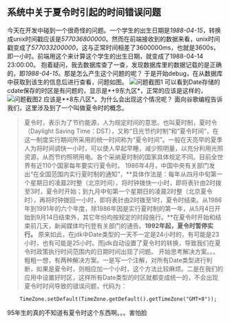 ## 系统中关于夏令时引起的时间错误问题

今天在开发中碰到一个很奇怪的问题。一个学生的出生日期是*1988-04-15*，转换成unix时间戳应该是*577036800000*。然而在前端接收到的数据来看，unix时间戳变成了*577033200000*，这与正常时间相差了3600000ms，也就是3600s，即一小时。前端用这个来计算这个学生的出生日期，就变成了1988-04-14 23:00:00。
抱着疑问，我去数据库查了一查，发现数据库里的数据记载的是正确的，即*1988-04-15*。那是怎么产生这个问题的呢？
于是开始debug，在从数据库中获取到该生的信息后进行查看，问题如图。
![问题截图1](https://github.com/lewiscrow/develop-issues/tree/master/images/issue-1-1.png)
可以看到Date存储的cdate保存的时区是有问题的，显示是*+9东九区*，正常的应该是这样的，
![问题截图2](https://github.com/lewiscrow/develop-issues/tree/master/images/issue-1-2.jpeg)
应该是*+8东八区*。为什么会出现这个情况呢？
面向谷歌编程告诉我们，这里涉及到了一个叫做夏令时的概念。
>夏令时，表示为了节约能源，人为规定时间的意思。也叫夏时制，夏时令（Daylight Saving Time：DST），又称“日光节约时制”和“夏令时间”，在这一制度实行期间所采用的统一时间称为“夏令时间”。一般在天亮早的夏季人为将时间调快一小时，可以使人早起早睡，减少照明量，以充分利用光照资源，从而节约照明用电。各个采纳夏时制的国家具体规定不同。目前全世界有近110个国家每年要实行夏令时。
>1986年4月，中国中央有关部门发出“在全国范围内实行夏时制的通知”，**具体作法是：每年从四月中旬第一个星期日的凌晨2时整（北京时间），将时钟拨快一小时，即将表针由2时拨至3时，夏令时开始；到九月中旬第一个星期日的凌晨2时整（北京夏令时），再将时钟拨回一小时，即将表针由2时拨至1时，夏令时结束。从1986年到1991年的六个年度，除1986年因是实行夏时制的第一年，从5月4日开始到9月14日结束外，其它年份均按规定的时段施行。**在夏令时开始和结束前几天，新闻媒体均刊登有关部门的通告。**1992年起，夏令时暂停实行。**
原来如此，在jdk中Date类型的一天不一定是24小时的，有可能是23小时，也有可能是25小时。而jdk自动设置了夏令时的转换，导致我们在夏令时政策执行时间范围内的日期时间出现了问题。
开始思考解决方案。。。粗粗一想，有两种解决方案。一是写一个注解，对所有Date类型进行判断，如果是夏令时，则相应加一个小时，这个方法比较麻烦。二是在我们的应用中设置好时区，这样所有Date类型的时区就都变成统一的，不会出现夏令时时间导致的错误问题，代码为：
```
	TimeZone.setDefault(TimeZone.getDefault().getTimeZone("GMT+8"));
```
95年生的真的不知道有夏令时这个东西啊。。。害怕脸